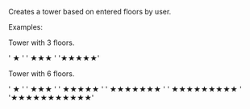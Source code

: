 Creates a tower based on entered floors by user.

Examples:

Tower with 3 floors.

'  ★  '
' ★★★ '
'★★★★★'

Tower with 6 floors.

'     ★     '
'    ★★★    '
'   ★★★★★   '
'  ★★★★★★★  '
' ★★★★★★★★★ '
'★★★★★★★★★★★'
